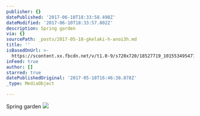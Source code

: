 ```yaml
---
publisher: {}
datePublished: '2017-06-10T18:33:58.498Z'
dateModified: '2017-06-10T18:33:57.802Z'
description: Spring garden
via: {}
sourcePath: _posts/2017-05-18-gkelaki-h-anoi3h.md
title: ''
isBasedOnUrl: >-
  https://scontent.xx.fbcdn.net/v/t1.0-9/s720x720/18527719_10155349547753156_5292774141491640733_n.jpg?oh=d82d593c0ccaae368a90562b188463c0&oe=5976454E
inFeed: true
author: []
starred: true
datePublishedOriginal: '2017-05-18T16:46:38.878Z'
_type: MediaObject

---
```

Spring garden
![](https://s3-us-west-2.amazonaws.com/the-grid-img/p/0bcdc4fa659134d704a4804253258870503f50ca.jpg)